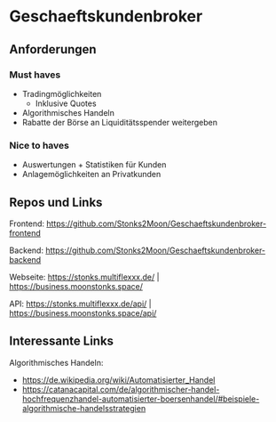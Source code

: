 # Geschaeftskundenbroker

## Anforderungen
### Must haves
- Tradingmöglichkeiten
  - Inklusive Quotes
- Algorithmisches Handeln
- Rabatte der Börse an Liquiditätsspender weitergeben

### Nice to haves
- Auswertungen + Statistiken für Kunden
- Anlagemöglichkeiten an Privatkunden

## Repos und Links
Frontend: https://github.com/Stonks2Moon/Geschaeftskundenbroker-frontend

Backend: https://github.com/Stonks2Moon/Geschaeftskundenbroker-backend

Webseite: https://stonks.multiflexxx.de/ | https://business.moonstonks.space/ 

API: https://stonks.multiflexxx.de/api/ | https://business.moonstonks.space/api/


## Interessante Links
Algorithmisches Handeln:

- https://de.wikipedia.org/wiki/Automatisierter_Handel
- https://catanacapital.com/de/algorithmischer-handel-hochfrequenzhandel-automatisierter-boersenhandel/#beispiele-algorithmische-handelsstrategien
